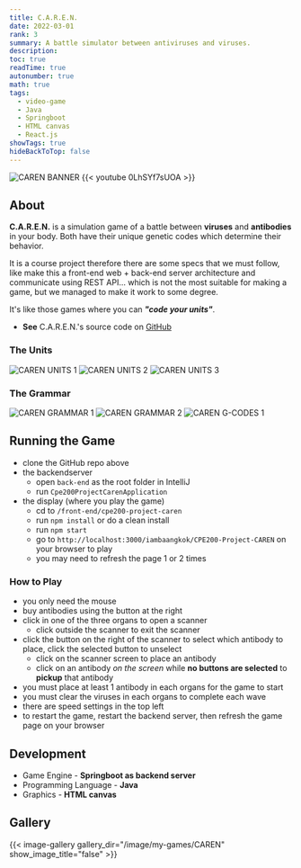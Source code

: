 ```yaml
---
title: C.A.R.E.N.
date: 2022-03-01
rank: 3
summary: A battle simulator between antiviruses and viruses.
description: 
toc: true
readTime: true
autonumber: true
math: true
tags:
  - video-game
  - Java
  - Springboot
  - HTML canvas
  - React.js
showTags: true
hideBackToTop: false
---
```

![CAREN BANNER](</image/my-games/CAREN/CAREN BANNER.png>)
{{< youtube 0LhSYf7sUOA >}}

## About

**C.A.R.E.N.** is a simulation game of a battle between **viruses** and **antibodies** in your body. Both have their unique genetic codes which determine their behavior.

It is a course project therefore there are some specs that we must follow, like make this a front-end web + back-end server architecture and communicate using REST API... which is not the most suitable for making a game, but we managed to make it work to some degree.

It's like those games where you can ***"code your units"***.


* **See** C.A.R.E.N.'s source code on [GitHub](https://github.com/iambaangkok/CPE200-Project-CAREN)

### The Units

![CAREN UNITS 1](</image/my-games/CAREN/CAREN UNITS 1.png>)
![CAREN UNITS 2](</image/my-games/CAREN/CAREN UNITS 2.png>)
![CAREN UNITS 3](</image/my-games/CAREN/CAREN UNITS 3.png>)

### The Grammar

![CAREN GRAMMAR 1](</image/my-games/CAREN/CAREN GRAMMAR 1.png>)
![CAREN GRAMMAR 2](</image/my-games/CAREN/CAREN GRAMMAR 2.png>)
![CAREN G-CODES 1](</image/my-games/CAREN/CAREN G-CODES 1.png>)

## Running the Game

* clone the GitHub repo above
* the backendserver
  * open `back-end` as the root folder in IntelliJ
  * run `Cpe200ProjectCarenApplication`
* the display (where you play the game)
  * cd to `/front-end/cpe200-project-caren`
  * run `npm install` or do a clean install
  * run `npm start`
  * go to `http://localhost:3000/iambaangkok/CPE200-Project-CAREN` on your browser to play
  * you may need to refresh the page 1 or 2 times

### How to Play

* you only need the mouse
* buy antibodies using the button at the right
* click in one of the three organs to open a scanner
  * click outside the scanner to exit the scanner
* click the button on the right of the scanner to select which antibody to place, click the selected button to unselect
  * click on the scanner screen to place an antibody
  * click on an antibody *on the screen* while **no buttons are selected** to **pickup** that antibody
* you must place at least 1 antibody in each organs for the game to start
* you must clear the viruses in each organs to complete each wave
* there are speed settings in the top left
* to restart the game, restart the backend server, then refresh the game page on your browser

## Development

* Game Engine - **Springboot as backend server**
* Programming Language - **Java**
* Graphics - **HTML canvas**

## Gallery
{{< image-gallery gallery_dir="/image/my-games/CAREN" show_image_title="false" >}}